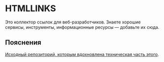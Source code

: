 # HTMLLINKS

Это коллектор ссылок для веб-разработчиков. Знаете хорошие сервисы, инструменты, информационные ресурсы — добавьте их сюда.



## Пояснения

[Исходный репозиторий, которым вдохновлена техническая часть этого](https://github.com/barryclark/jekyll-now).
